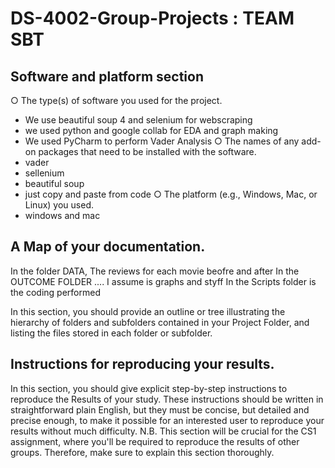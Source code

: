 # DS-4002-Group-Projects : TEAM SBT

## Software and platform section
○	The type(s) of software you used for the project.
- We use beautiful soup 4 and selenium for webscraping
- we used python and google collab for EDA and graph making
- We used PyCharm to perform Vader Analysis
○	The names of any add-on packages that need to be installed with the software.
- vader
- sellenium
- beautiful soup
- just copy and paste from code
○	The platform (e.g., Windows, Mac, or Linux) you used.
- windows and mac

## A Map of your documentation.
In the folder DATA, The reviews for each movie beofre and after
In the OUTCOME FOLDER .... I assume is graphs and styff
In the Scripts folder is the coding performed

In this section, you should provide an outline or tree illustrating the hierarchy of folders and subfolders contained in your Project Folder, and listing the files stored in each folder or subfolder.

## Instructions for reproducing your results. 
In this section, you should give explicit step-by-step instructions to reproduce the Results of your study. These instructions should be written in straightforward plain English, but they must be concise, but detailed and precise enough, to make it possible for an interested user to reproduce your results without much difficulty. N.B. This section will be crucial for the CS1 assignment, where you'll be required to reproduce the results of other groups. Therefore, make sure to explain this section thoroughly. 


